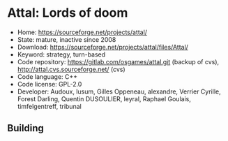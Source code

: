 # Attal: Lords of doom

- Home: https://sourceforge.net/projects/attal/
- State: mature, inactive since 2008
- Download: https://sourceforge.net/projects/attal/files/Attal/
- Keyword: strategy, turn-based
- Code repository: https://gitlab.com/osgames/attal.git (backup of cvs), http://attal.cvs.sourceforge.net/ (cvs)
- Code language: C++
- Code license: GPL-2.0
- Developer: Audoux, lusum, Gilles Oppeneau, alexandre, Verrier Cyrille, Forest Darling, Quentin DUSOULIER, leyral, Raphael Goulais, timfelgentreff, tribunal

## Building

